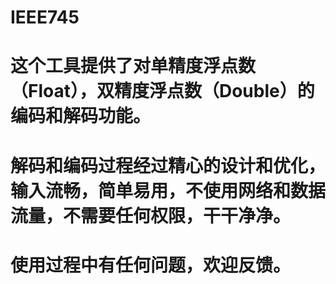 # IEEE745
# 这个工具提供了对单精度浮点数（Float），双精度浮点数（Double）的编码和解码功能。
# 解码和编码过程经过精心的设计和优化，输入流畅，简单易用，不使用网络和数据流量，不需要任何权限，干干净净。
# 使用过程中有任何问题，欢迎反馈。
